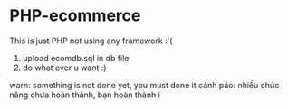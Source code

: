 # PHP-ecommerce

This is just PHP not using any framework :'(

1. upload ecomdb.sql in db file
2. do what ever u want :)

warn: something is not done yet, you must done it
cảnh páo: nhiều chức năng chưa hoàn thành, bạn hoàn thành i
